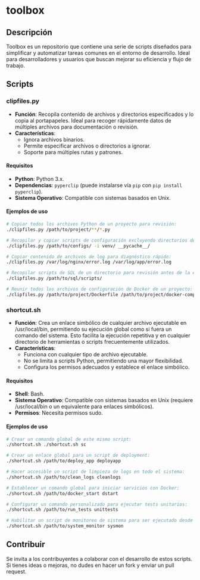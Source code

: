 # toolbox

## Descripción
Toolbox es un repositorio que contiene una serie de scripts diseñados para simplificar y automatizar tareas comunes en el entorno de desarrollo. Ideal para desarrolladores y usuarios que buscan mejorar su eficiencia y flujo de trabajo.

## Scripts

### clipfiles.py

- **Función**: Recopila contenido de archivos y directorios especificados y lo copia al portapapeles. Ideal para recoger rápidamente datos de múltiples archivos para documentación o revisión.
- **Características**:
    - Ignora archivos binarios.
    - Permite especificar archivos o directorios a ignorar.
    - Soporte para múltiples rutas y patrones.

#### Requisitos

- **Python**: Python 3.x.
- **Dependencias**: `pyperclip` (puede instalarse vía `pip` con `pip install pyperclip`).
- **Sistema Operativo**: Compatible con sistemas basados en Unix.

#### Ejemplos de uso

```bash
# Copiar todos los archivos Python de un proyecto para revisión:
./clipfiles.py /path/to/project/**/*.py

# Recopilar y copiar scripts de configuración excluyendo directorios de entorno virtual:
./clipfiles.py /path/to/configs/ -i venv/ __pycache__/

# Copiar contenido de archivos de log para diagnóstico rápido:
./clipfiles.py /var/log/nginx/error.log /var/log/app/error.log

# Recopilar scripts de SQL de un directorio para revisión antes de la ejecución:
./clipfiles.py /path/to/sql/scripts/

# Reunir todos los archivos de configuración de Docker de un proyecto:
./clipfiles.py /path/to/project/Dockerfile /path/to/project/docker-compose.yml
```

### shortcut.sh

- **Función**: Crea un enlace simbólico de cualquier archivo ejecutable en /usr/local/bin, permitiendo su ejecución global como si fuera un comando del sistema. Esto facilita la ejecución repetitiva y en cualquier directorio de herramientas o scripts frecuentemente utilizados.
- **Características**:
    - Funciona con cualquier tipo de archivo ejecutable.
    - No se limita a scripts Python, permitiendo una mayor flexibilidad.
    - Configura los permisos adecuados y establece el enlace simbólico.

#### Requisitos

- **Shell**: Bash.
- **Sistema Operativo**: Compatible con sistemas basados en Unix (requiere /usr/local/bin o un equivalente para enlaces simbólicos).
- **Permisos**: Necesita permisos sudo.

#### Ejemplos de uso

```bash
# Crear un comando global de este mismo script:
./shortcut.sh ./shortcut.sh sc

# Crear un enlace global para un script de deployment:
./shortcut.sh /path/to/deploy_app deployapp

# Hacer accesible un script de limpieza de logs en todo el sistema:
./shortcut.sh /path/to/clean_logs cleanlogs

# Establecer un comando global para iniciar servicios con Docker:
./shortcut.sh /path/to/docker_start dstart

# Configurar un comando personalizado para ejecutar tests unitarios:
./shortcut.sh /path/to/run_tests unittests

# Habilitar un script de monitoreo de sistema para ser ejecutado desde cualquier lugar:
./shortcut.sh /path/to/system_monitor sysmon
```

## Contribuir

Se invita a los contribuyentes a colaborar con el desarrollo de estos scripts. Si tienes ideas o mejoras, no dudes en hacer un fork y enviar un pull request.